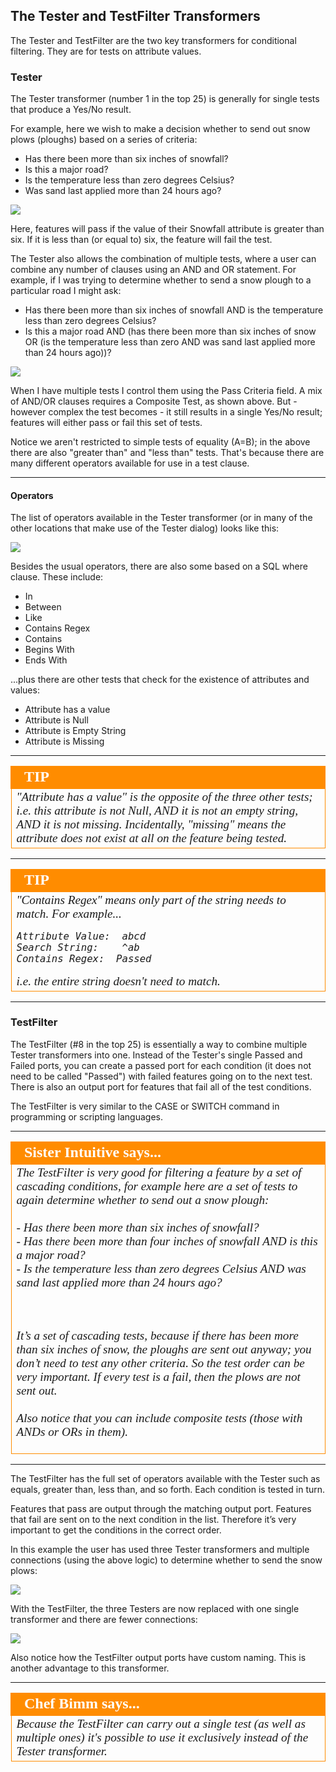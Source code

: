 ## The Tester and TestFilter Transformers ##

The Tester and TestFilter are the two key transformers for conditional filtering. They are for tests on attribute values.


### Tester ###

The Tester transformer (number 1 in the top 25) is generally for single tests that produce a Yes/No result. 

For example, here we wish to make a decision whether to send out snow plows (ploughs) based on a series of criteria: 

- Has there been more than six inches of snowfall?
- Is this a major road?
- Is the temperature less than zero degrees Celsius?
- Was sand last applied more than 24 hours ago?

![](./Images/Img5.039.TesterTransformer.png)

Here, features will pass if the value of their Snowfall attribute is greater than six. If it is less than (or equal to) six, the feature will fail the test.

The Tester also allows the combination of multiple tests, where a user can combine any number of clauses using an AND and OR statement. For example, if I was trying to determine whether to send a snow plough to a particular road I might ask:

- Has there been more than six inches of snowfall AND is the temperature less than zero degrees Celsius? 
- Is this a major road AND (has there been more than six inches of snow OR (is the temperature less than zero AND was sand last applied more than 24 hours ago))?

![](./Images/Img5.040.TesterTransformerComplex.png)

When I have multiple tests I control them using the Pass Criteria field. A mix of AND/OR clauses requires a Composite Test, as shown above. But - however complex the test becomes - it still results in a single Yes/No result; features will either pass or fail this set of tests.

Notice we aren't restricted to simple tests of equality (A=B); in the above there are also "greater than" and "less than" tests. That's because there are many different operators available for use in a test clause.

---

#### Operators ####
The list of operators available in the Tester transformer (or in many of the other locations that make use of the Tester dialog) looks like this:

![](./Images/Img5.041.TesterOperators.png)

Besides the usual operators, there are also some based on a SQL where clause. These include:

- In
- Between
- Like
- Contains Regex
- Contains
- Begins With
- Ends With

...plus there are other tests that check for the existence of attributes and values:

- Attribute has a value
- Attribute is Null
- Attribute is Empty String
- Attribute is Missing

---

<!--Tip Section--> 

<table style="border-spacing: 0px">
<tr>
<td style="vertical-align:middle;background-color:darkorange;border: 2px solid darkorange">
<i class="fa fa-info-circle fa-lg fa-pull-left fa-fw" style="color:white;padding-right: 12px;vertical-align:text-top"></i>
<span style="color:white;font-size:x-large;font-weight: bold;font-family:serif">TIP</span>
</td>
</tr>

<tr>
<td style="border: 1px solid darkorange">
<span style="font-family:serif; font-style:italic; font-size:larger">
"Attribute has a value" is the opposite of the three other tests; i.e. this attribute is not Null, AND it is not an empty string, AND it is not missing. Incidentally, "missing" means the attribute does not exist at all on the feature being tested.
</span>
</td>
</tr>
</table>

---

<!--Updated Section--> 

<!--Tip Section--> 

<table style="border-spacing: 0px">
<tr>
<td style="vertical-align:middle;background-color:darkorange;border: 2px solid darkorange">
<i class="fa fa-info-circle fa-lg fa-pull-left fa-fw" style="color:white;padding-right: 12px;vertical-align:text-top"></i>
<span style="color:white;font-size:x-large;font-weight: bold;font-family:serif">TIP</span>
</td>
</tr>

<tr>
<td style="border: 1px solid darkorange">
<span style="font-family:serif; font-style:italic; font-size:larger">
"Contains Regex" means only part of the string needs to match. For example...
<pre>
Attribute Value:  abcd
Search String:    ^ab
Contains Regex:  Passed
</pre>
i.e. the entire string doesn't need to match.
</span>
</td>
</tr>
</table>

---

### TestFilter ###
The TestFilter (#8 in the top 25) is essentially a way to combine multiple Tester transformers into one. Instead of the Tester's single Passed and Failed ports, you can create a passed port for each condition (it does not need to be called "Passed") with failed features going on to the next test. There is also an output port for features that fail all of the test conditions.

The TestFilter is very similar to the CASE or SWITCH command in programming or scripting languages.

---

<!--Person X Says Section-->

<table style="border-spacing: 0px">
<tr>
<td style="vertical-align:middle;background-color:darkorange;border: 2px solid darkorange">
<i class="fa fa-quote-left fa-lg fa-pull-left fa-fw" style="color:white;padding-right: 12px;vertical-align:text-top"></i>
<span style="color:white;font-size:x-large;font-weight: bold;font-family:serif">Sister Intuitive says...</span>
</td>
</tr>

<tr>
<td style="border: 1px solid darkorange">
<span style="font-family:serif; font-style:italic; font-size:larger">
The TestFilter is very good for filtering a feature by a set of cascading conditions, for example here are a set of tests to again determine whether to send out a snow plough:
<br><br>- Has there been more than six inches of snowfall?
<br>- Has there been more than four inches of snowfall AND is this a major road?
<br>- Is the temperature less than zero degrees Celsius AND was sand last applied more than 24 hours ago?

<br><br>It’s a set of cascading tests, because if there has been more than six inches of snow, the ploughs are sent out anyway; you don’t need to test any other criteria. So the test order can be very important. If every test is a fail, then the plows are not sent out.
<br><br>Also notice that you can include composite tests (those with ANDs or ORs in them).
</span>
</td>
</tr>
</table>

---

The TestFilter has the full set of operators available with the Tester such as equals, greater than, less than, and so forth. Each condition is tested in turn.

Features that pass are output through the matching output port. Features that fail are sent on to the next condition in the list. Therefore it’s very important to get the conditions in the correct order.

In this example the user has used three Tester transformers and multiple connections (using the above logic) to determine whether to send the snow plows:

![](./Images/Img5.042.BadTesterExample.png)

With the TestFilter, the three Testers are now replaced with one single transformer and there are fewer connections:

![](./Images/Img5.043.GoodTestFilterExample.png)

Also notice how the TestFilter output ports have custom naming. This is another advantage to this transformer.

---

<!--Person X Says Section-->

<table style="border-spacing: 0px">
<tr>
<td style="vertical-align:middle;background-color:darkorange;border: 2px solid darkorange">
<i class="fa fa-quote-left fa-lg fa-pull-left fa-fw" style="color:white;padding-right: 12px;vertical-align:text-top"></i>
<span style="color:white;font-size:x-large;font-weight: bold;font-family:serif">Chef Bimm says...</span>
</td>
</tr>

<tr>
<td style="border: 1px solid darkorange">
<span style="font-family:serif; font-style:italic; font-size:larger">
Because the TestFilter can carry out a single test (as well as multiple ones) it's possible to use it exclusively instead of the Tester transformer.
</span>
</td>
</tr>
</table>
